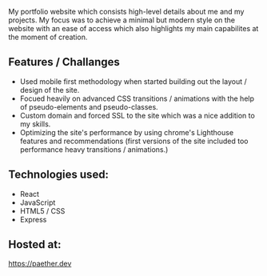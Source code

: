 My portfolio website which consists high-level details about me and my projects. My focus was to achieve a minimal but modern style on the website with an ease of access which also highlights my main capabilites at the moment of creation.

## Features / Challanges

- Used mobile first methodology when started building out the layout / design of the site.
- Focued heavily on advanced CSS transitions / animations with the help of pseudo-elements and pseudo-classes.
- Custom domain and forced SSL to the site which was a nice addition to my skills.
- Optimizing the site's performance by using chrome's Lighthouse features and recommendations (first versions of the site included too performance heavy transitions / animations.)

## Technologies used:

- React
- JavaScript
- HTML5 / CSS
- Express

## Hosted at:

https://paether.dev
